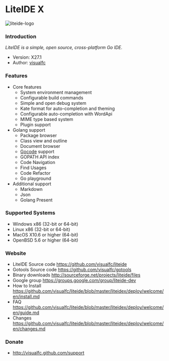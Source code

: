 <!-- Welcome to LiteIDE X -->

LiteIDE X
=========

![liteide-logo](liteidex/liteide-logo/liteide.png)

### Introduction

_LiteIDE is a simple, open source, cross-platform Go IDE._

* Version: X27.1
* Author: [visualfc](mailto:visualfc@gmail.com)

### Features
* Core features
	* System environment management
	* Configurable build commands
	* Simple and open debug system
	* Kate format for auto-completion and theming
	* Configurable auto-completion with WordApi
	* MIME type based system
	* Plugin support
* Golang support
	* Package browser
	* Class view and outline
	* Document browser
	* [Gocode](https://github.com/nsf/gocode) support
	* GOPATH API index
	* Code Navigation 
	* Find Usages
	* Code Refactor
	* Go playground	
* Additional support
	* Markdown 
	* Json
	* Golang Present

### Supported Systems
* Windows x86 (32-bit or 64-bit) 
* Linux x86 (32-bit or 64-bit)
* MacOS X10.6 or higher (64-bit)
* OpenBSD 5.6 or higher (64-bit)

### Website
* LiteIDE Source code
<https://github.com/visualfc/liteide>
* Gotools Source code
<https://github.com/visualfc/gotools>
* Binary downloads 
<http://sourceforge.net/projects/liteide/files>
* Google group
<https://groups.google.com/group/liteide-dev>
* How to Install
<https://github.com/visualfc/liteide/blob/master/liteidex/deploy/welcome/en/install.md>
* FAQ
<https://github.com/visualfc/liteide/blob/master/liteidex/deploy/welcome/en/guide.md>
* Changes
<https://github.com/visualfc/liteide/blob/master/liteidex/deploy/welcome/en/changes.md>

### Donate
* <http://visualfc.github.com/support>
